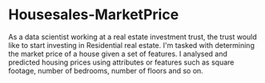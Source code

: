 # Housesales-MarketPrice
As a data scientist working at a real estate investment trust, the trust would like to start investing in Residential real estate. I'm tasked with determining the market price of a house given a set of features. I analysed and predicted housing prices using attributes or features such as square footage, number of bedrooms, number of floors and so on.

